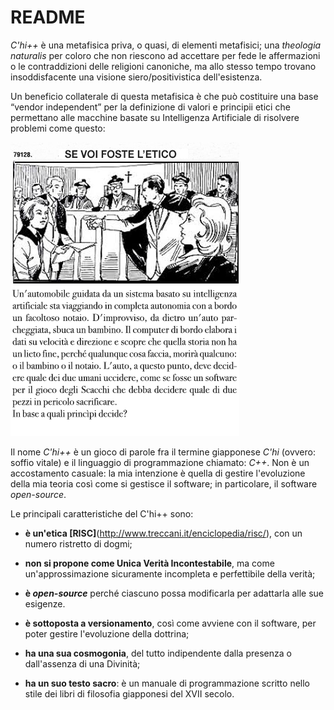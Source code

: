 # README

*C'hi++* è una metafisica priva, o quasi, di elementi metafisici; una *theologia naturalis* per coloro che non riescono ad accettare per fede le affermazioni o le contraddizioni delle religioni canoniche, ma allo stesso tempo trovano insoddisfacente una visione siero/positivistica dell'esistenza.  

Un beneficio collaterale di questa metafisica è che può costituire una base “vendor independent” per la definizione di valori e principii etici che permettano alle macchine basate su Intelligenza Artificiale di risolvere problemi come questo:  

![Quiz](./img/quiz.png)

Il nome *C'hi++* è un gioco di parole fra il termine giapponese *C'hi* (ovvero: soffio vitale) e il linguaggio di programmazione chiamato: *C++*. Non è un accostamento casuale: la mia intenzione è quella di gestire l'evoluzione della mia teoria così come si gestisce il software; in particolare, il software *open-source*.

Le principali caratteristiche del C'hi++ sono:

- **è un'etica [RISC]**(http://www.treccani.it/enciclopedia/risc/), con un numero ristretto di dogmi;

- **non si propone come Unica Verità Incontestabile**, ma come un'approssimazione sicuramente incompleta e perfettibile della verità;

- **è _open-source_** perché ciascuno possa modificarla per adattarla alle sue esigenze. 

- **è sottoposta a versionamento**, così come avviene con il software, per poter gestire l'evoluzione della dottrina;

- **ha una sua cosmogonia**, del tutto indipendente dalla presenza o dall'assenza di una Divinità;

- **ha un suo testo sacro**: è un manuale di programmazione scritto nello stile dei libri di filosofia giapponesi del XVII secolo.






